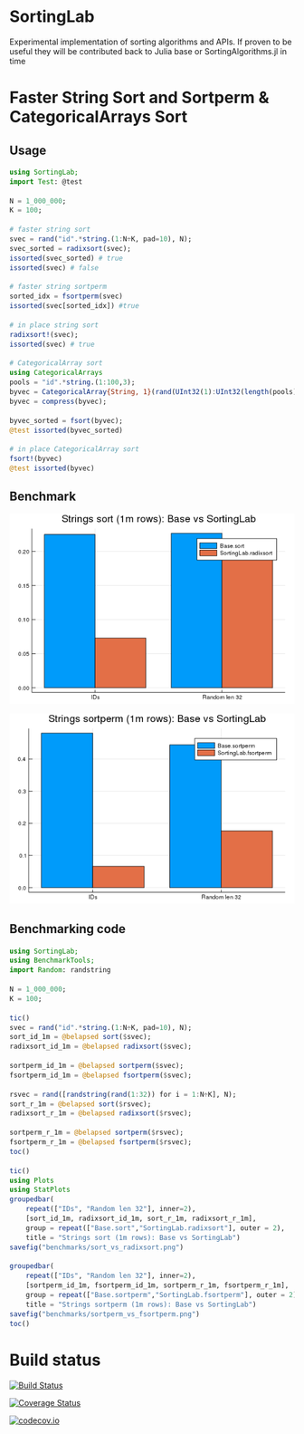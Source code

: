# SortingLab
Experimental implementation of sorting algorithms and APIs. If proven to be useful they will be contributed back to Julia base or SortingAlgorithms.jl in time

# Faster String Sort and Sortperm & CategoricalArrays Sort

## Usage
```julia
using SortingLab;
import Test: @test

N = 1_000_000;
K = 100;

# faster string sort
svec = rand("id".*string.(1:N÷K, pad=10), N);
svec_sorted = radixsort(svec);
issorted(svec_sorted) # true
issorted(svec) # false

# faster string sortperm
sorted_idx = fsortperm(svec)
issorted(svec[sorted_idx]) #true

# in place string sort
radixsort!(svec);
issorted(svec) # true

# CategoricalArray sort
using CategoricalArrays
pools = "id".*string.(1:100,3);
byvec = CategoricalArray{String, 1}(rand(UInt32(1):UInt32(length(pools)), N), CategoricalPool(pools, false));
byvec = compress(byvec);

byvec_sorted = fsort(byvec);
@test issorted(byvec_sorted)

# in place CategoricalArray sort
fsort!(byvec)
@test issorted(byvec)

```

## Benchmark
![Base.sort vs SortingLab.radixsort](benchmarks/sort_vs_radixsort.png)

![Base.sort vs SortingLab.radixsort](benchmarks/sortperm_vs_fsortperm.png)

## Benchmarking code
```julia
using SortingLab;
using BenchmarkTools;
import Random: randstring

N = 1_000_000;
K = 100;

tic()
svec = rand("id".*string.(1:N÷K, pad=10), N);
sort_id_1m = @belapsed sort($svec);
radixsort_id_1m = @belapsed radixsort($svec);

sortperm_id_1m = @belapsed sortperm($svec);
fsortperm_id_1m = @belapsed fsortperm($svec);

rsvec = rand([randstring(rand(1:32)) for i = 1:N÷K], N);
sort_r_1m = @belapsed sort($rsvec);
radixsort_r_1m = @belapsed radixsort($rsvec);

sortperm_r_1m = @belapsed sortperm($rsvec);
fsortperm_r_1m = @belapsed fsortperm($rsvec);
toc()

tic()
using Plots
using StatPlots
groupedbar(
    repeat(["IDs", "Random len 32"], inner=2),
    [sort_id_1m, radixsort_id_1m, sort_r_1m, radixsort_r_1m],
    group = repeat(["Base.sort","SortingLab.radixsort"], outer = 2),
    title = "Strings sort (1m rows): Base vs SortingLab")
savefig("benchmarks/sort_vs_radixsort.png")

groupedbar(
    repeat(["IDs", "Random len 32"], inner=2),
    [sortperm_id_1m, fsortperm_id_1m, sortperm_r_1m, fsortperm_r_1m],
    group = repeat(["Base.sortperm","SortingLab.fsortperm"], outer = 2),
    title = "Strings sortperm (1m rows): Base vs SortingLab")
savefig("benchmarks/sortperm_vs_fsortperm.png")
toc()
```


# Build status
[![Build Status](https://travis-ci.org/xiaodaigh/SortingLab.jl.svg?branch=master)](https://travis-ci.org/xiaodaigh/SortingLab.jl)

[![Coverage Status](https://coveralls.io/repos/xiaodaigh/SortingLab.jl/badge.svg?branch=master&service=github)](https://coveralls.io/github/xiaodaigh/SortingLab.jl?branch=master)

[![codecov.io](http://codecov.io/github/xiaodaigh/SortingLab.jl/coverage.svg?branch=master)](http://codecov.io/github/xiaodaigh/SortingLab.jl?branch=master)
